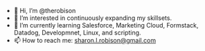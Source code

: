 - 👋 Hi, I’m @therobison
- 👀 I’m interested in continuously expanding my skillsets.
- 🌱 I’m currently learning Salesforce, Marketing Cloud, Formstack, Datadog, Developmnet, Linux, and scripting.
- 📫 How to reach me: sharon.l.robison@gmail.com


<!---
therobison/therobison is a ✨ special ✨ repository because its `README.md` (this file) appears on your GitHub profile.
You can click the Preview link to take a look at your changes.
--->

